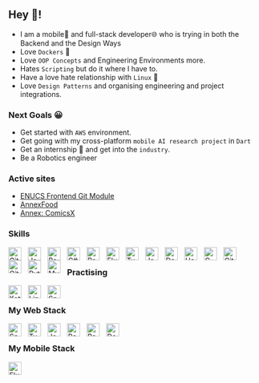 ## Hey 👋!

- I am a mobile📱 and full-stack developer🌐 who is trying in both the Backend and the Design Ways
- Love `Dockers` 🐳
- Love `OOP Concepts` and Engineering Environments more.
- Hates `Scripting` but do it where I have to.
- Have a love hate relationship with `Linux` 🐧
- Love `Design Patterns` and organising engineering and project integrations.

### Next Goals 😀

- Get started with `AWS` environment.
- Get going with my cross-platform `mobile AI research project` in `Dart`
- Get an internship 🏢 and get into the `industry`.
- Be a Robotics engineer

### Active sites
- [ENUCS Frontend Git Module](https://zin-lin.github.io/enucs-test-ui)
- [AnnexFood](https://zin-lin.github.io/AnnexFood)
- [Annex: ComicsX](https://webtech-2324-25.napier.ac.uk)

### Skills

 [
<img alt="Git" width="26px" align="left" style="padding-right:10px;" src="https://cdn.jsdelivr.net/gh/devicons/devicon/icons/git/git-original.svg" />
](https://git-scm.com/)
[
<img alt="Java" width="26px" align="left" style="padding-right:10px;" src="https://cdn.jsdelivr.net/gh/devicons/devicon/icons/java/java-original.svg" />
](https://www.java.com/en/)
 [
<img alt="React" width="26px" align="left" style="padding-right:10px;" src="https://cdn.jsdelivr.net/gh/devicons/devicon/icons/react/react-original.svg" />
](https://react.dev/)

 [
<img alt="C#" width="26px" align="left" style="padding-right:10px;" src="https://cdn.jsdelivr.net/gh/devicons/devicon/icons/csharp/csharp-original.svg" />
](https://learn.microsoft.com/en-us/dotnet/csharp/tour-of-csharp/)

 [
<img alt="Redux" width="26px" align="left" style="padding-right:10px;" src="https://cdn.jsdelivr.net/gh/devicons/devicon/icons/redux/redux-original.svg" />
](https://react-redux.js.org/)

 [
<img alt="Flutter" width="26px" align="left" style="padding-right:10px;" src="https://cdn.jsdelivr.net/gh/devicons/devicon/icons/flutter/flutter-original.svg" />
](https://flutter.dev/)

 [
<img alt="TypeScript" width="26px" align="left" style="padding-right:10px;" src="https://cdn.jsdelivr.net/gh/devicons/devicon/icons/typescript/typescript-original.svg" />
](https://www.typescriptlang.org/)
 [
<img alt="JavaScript" width="26px" align="left" style="padding-right:10px;" src="https://cdn.jsdelivr.net/gh/devicons/devicon/icons/javascript/javascript-original.svg" />
](https://www.javascript.com/)

 [
<img alt="Docker" width="26px" align="left" style="padding-right:10px;" src="https://cdn.jsdelivr.net/gh/devicons/devicon/icons/docker/docker-original.svg" />
](https://www.docker.com/)


 [
<img alt="Haskell" width="26px" align="left" style="padding-right:10px;" src="https://cdn.jsdelivr.net/gh/devicons/devicon/icons/haskell/haskell-original.svg" />
](https://www.haskell.org/)

 [
<img alt="C" width="26px" align="left" style="padding-right:10px;" src="https://cdn.jsdelivr.net/gh/devicons/devicon/icons/c/c-original.svg" />
](https://www.jetbrains.com/clion/promo/?source=google&medium=cpc&campaign=11958869886&term=c%20editor&content=580969051863&gclid=CjwKCAjwzuqgBhAcEiwAdj5dRgtc4aXm7k1efsttaePEVP3ckCEFz_-g4P_nof6-Pg65xHpirr2oyBoCkCEQAvD_BwE)

 [
<img alt="Git" width="26px" align="left" style="padding-right:10px;" src="https://cdn.jsdelivr.net/gh/devicons/devicon/icons/cplusplus/cplusplus-original.svg" />
](https://www.jetbrains.com/clion/promo/?source=google&medium=cpc&campaign=11958869886&term=c%2B%2B%20programming%20software&content=489146496868&gclid=CjwKCAjwzuqgBhAcEiwAdj5dRu0V7SVt4d9RmCAPHjf7kze00_iDIIjaUpFClcZ89VIPt9ewmDw5ghoCgr8QAvD_BwE)

 [
<img alt="GitHub" width="26px" align="left" style="padding-right:10px;" src="https://cdn.jsdelivr.net/gh/devicons/devicon/icons/github/github-original.svg" />
](https://github.com/)

 [
<img alt="Python" width="26px" align="left" style="padding-right:10px;" src="https://cdn.jsdelivr.net/gh/devicons/devicon/icons/python/python-original.svg" />
](https://python.org/)

 [
<img alt="MySQL" width="26px" align="left" style="padding-right:10px;" src="https://cdn.jsdelivr.net/gh/devicons/devicon/icons/mysql/mysql-original.svg" />
](https://www.mysql.com/)
<br/>

### Practising

 [
<img alt="Kotlin" width="26px" align="left" style="padding-right:10px;" src="https://cdn.jsdelivr.net/gh/devicons/devicon/icons/kotlin/kotlin-original.svg" />
](https://kotlinlang.org/)

 [
<img alt="Linux" width="26px" align="left" style="padding-right:10px;" src="https://cdn.jsdelivr.net/gh/devicons/devicon/icons/linux/linux-original.svg" />
](https://www.linux.org/)

[
<img alt="Spring" width="26px" align="left" style="padding-right:10px;" src="https://cdn.jsdelivr.net/gh/devicons/devicon/icons/spring/spring-original.svg" />
](https://spring.io/)

</br>

### My Web Stack


[
<img alt="Spring" width="26px" align="left" style="padding-right:10px;" src="https://cdn.jsdelivr.net/gh/devicons/devicon/icons/spring/spring-original.svg" />
](https://spring.io/)

 [
<img alt="TypeScript" width="26px" align="left" style="padding-right:10px;" src="https://cdn.jsdelivr.net/gh/devicons/devicon/icons/typescript/typescript-original.svg" />
](https://www.typescriptlang.org/)
 [
<img alt="JavaScript" width="26px" align="left" style="padding-right:10px;" src="https://cdn.jsdelivr.net/gh/devicons/devicon/icons/javascript/javascript-original.svg" />
](https://www.javascript.com/)

 [
<img alt="React" width="26px" align="left" style="padding-right:10px;" src="https://cdn.jsdelivr.net/gh/devicons/devicon/icons/react/react-original.svg" />
](https://www.react.dev/)
 [
<img alt="Redux" width="26px" align="left" style="padding-right:10px;" src="https://cdn.jsdelivr.net/gh/devicons/devicon/icons/redux/redux-original.svg" />
](https://react-redux.js.org/)

 [
<img alt="Docker" width="26px" align="left" style="padding-right:10px;" src="https://cdn.jsdelivr.net/gh/devicons/devicon/icons/docker/docker-original.svg" />
](https://www.docker.com/)

</br>

### My Mobile Stack

[
<img alt="Flutter" width="26px" align="left" style="padding-right:10px;" src="https://cdn.jsdelivr.net/gh/devicons/devicon/icons/flutter/flutter-original.svg" />
](https://flutter.dev/)




